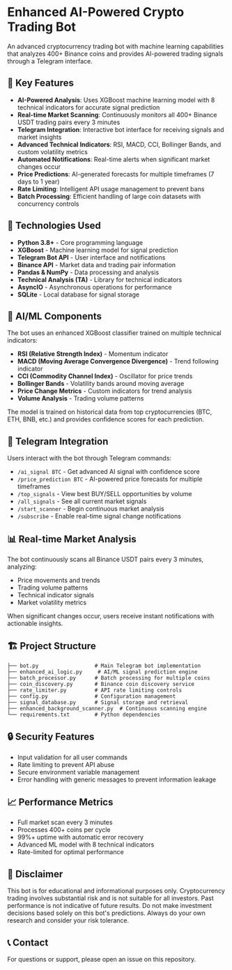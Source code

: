 
# Enhanced AI-Powered Crypto Trading Bot

An advanced cryptocurrency trading bot with machine learning capabilities that analyzes 400+ Binance coins and provides AI-powered trading signals through a Telegram interface.

## 🌟 Key Features

* **AI-Powered Analysis**: Uses XGBoost machine learning model with 8 technical indicators for accurate signal prediction
* **Real-time Market Scanning**: Continuously monitors all 400+ Binance USDT trading pairs every 3 minutes
* **Telegram Integration**: Interactive bot interface for receiving signals and market insights
* **Advanced Technical Indicators**: RSI, MACD, CCI, Bollinger Bands, and custom volatility metrics
* **Automated Notifications**: Real-time alerts when significant market changes occur
* **Price Predictions**: AI-generated forecasts for multiple timeframes (7 days to 1 year)
* **Rate Limiting**: Intelligent API usage management to prevent bans
* **Batch Processing**: Efficient handling of large coin datasets with concurrency controls

## 🚀 Technologies Used

* **Python 3.8+** - Core programming language
* **XGBoost** - Machine learning model for signal prediction
* **Telegram Bot API** - User interface and notifications
* **Binance API** - Market data and trading pair information
* **Pandas & NumPy** - Data processing and analysis
* **Technical Analysis (TA)** - Library for technical indicators
* **AsyncIO** - Asynchronous operations for performance
* **SQLite** - Local database for signal storage

## 🤖 AI/ML Components

The bot uses an enhanced XGBoost classifier trained on multiple technical indicators:

* **RSI (Relative Strength Index)** - Momentum indicator
* **MACD (Moving Average Convergence Divergence)** - Trend following indicator
* **CCI (Commodity Channel Index)** - Oscillator for price trends
* **Bollinger Bands** - Volatility bands around moving average
* **Price Change Metrics** - Custom indicators for trend analysis
* **Volume Analysis** - Trading volume patterns

The model is trained on historical data from top cryptocurrencies (BTC, ETH, BNB, etc.) and provides confidence scores for each prediction.

## 📱 Telegram Integration

Users interact with the bot through Telegram commands:

* `/ai_signal BTC` - Get advanced AI signal with confidence score
* `/price_prediction BTC` - AI-powered price forecasts for multiple timeframes
* `/top_signals` - View best BUY/SELL opportunities by volume
* `/all_signals` - See all current market signals
* `/start_scanner` - Begin continuous market analysis
* `/subscribe` - Enable real-time signal change notifications

## 📊 Real-time Market Analysis

The bot continuously scans all Binance USDT pairs every 3 minutes, analyzing:

* Price movements and trends
* Trading volume patterns
* Technical indicator signals
* Market volatility metrics

When significant changes occur, users receive instant notifications with actionable insights.


## 🏗️ Project Structure

```
├── bot.py                  # Main Telegram bot implementation
├── enhanced_ai_logic.py     # AI/ML signal prediction engine
├── batch_processor.py      # Batch processing for multiple coins
├── coin_discovery.py       # Binance coin discovery service
├── rate_limiter.py         # API rate limiting controls
├── config.py               # Configuration management
├── signal_database.py      # Signal storage and retrieval
├── enhanced_background_scanner.py  # Continuous scanning engine
└── requirements.txt        # Python dependencies
```

## 🔒 Security Features

* Input validation for all user commands
* Rate limiting to prevent API abuse
* Secure environment variable management
* Error handling with generic messages to prevent information leakage

## 📈 Performance Metrics

* Full market scan every 3 minutes
* Processes 400+ coins per cycle
* 99%+ uptime with automatic error recovery
* Advanced ML model with 8 technical indicators
* Rate-limited for optimal performance

## 📝 Disclaimer

This bot is for educational and informational purposes only. Cryptocurrency trading involves substantial risk and is not suitable for all investors. Past performance is not indicative of future results. Do not make investment decisions based solely on this bot's predictions. Always do your own research and consider your risk tolerance.

## 📞 Contact

For questions or support, please open an issue on this repository.
